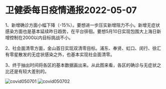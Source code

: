 # 卫健委每日疫情通报2022-05-07

1、新增确诊方面小幅下降（-15%）。要想进一步压实新增阻力不小。新增无症状感染方面也是基本延续昨日趋势，在平台徘徊。要想5月10日实现包围大上海日新增控制在2000以内目标挑战不小。

2、社会面清零方面，金山首日实现双清零目标。浦东、奉贤、虹口、闵行、徐汇有零星散发的无症状感染之外，也基本实现社会面清零。

3、终于抽出时间将各区的基本数据画出来。从此图来看，各区的确诊与无症状之比还是有较大差别的。

<img decoding="async" src="https://i0.wp.com/s2.loli.net/2022/05/08/KtRO6HFEnho3DpW.jpg?w=640&#038;ssl=1" alt="covid050701" data-recalc-dims="1" />  
<img decoding="async" src="https://i0.wp.com/s2.loli.net/2022/05/08/sERSPelpdVWNTK9.jpg?w=640&#038;ssl=1" alt="covid050702" data-recalc-dims="1" />
